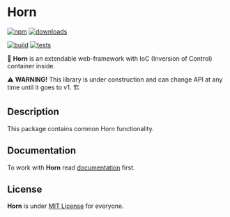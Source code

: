 # Horn
[![npm](https://img.shields.io/npm/v/@hornts/common)](https://www.npmjs.com/package/@hornts/common)
[![downloads](https://img.shields.io/npm/dm/@hornts/common)](https://www.npmjs.com/package/@hornts/common)

[![build](https://github.com/hornts/horn/actions/workflows/build.yml/badge.svg?branch=master)](https://github.com/hornts/horn/actions/workflows/build.yml)
[![tests](https://github.com/hornts/horn/actions/workflows/tests.yml/badge.svg?branch=master)](https://github.com/hornts/horn/actions/workflows/tests.yml)

🦄 **Horn** is an extendable web-framework with IoC (Inversion of Control) container inside.

⚠️ **WARNING!** This library is under construction and can change API at any time until it goes to v1. 🏗

## Description

This package contains common Horn functionality.

## Documentation

To work with **Horn** read [documentation](https://hornts.github.io/horn) first.

## License
**Horn** is under [MIT License](https://github.com/hornts/horn/blob/master/LICENSE) for everyone.
